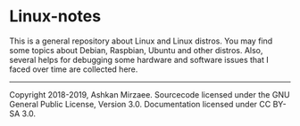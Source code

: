 # Linux-notes

This is a general repository about Linux and Linux distros. You may find some topics about Debian, Raspbian, Ubuntu and other distros. Also, several helps for debugging some hardware and software issues that I faced over time are collected here. 

---
Copyright 2018-2019, Ashkan Mirzaee. Sourcecode licensed under the GNU General Public License, Version 3.0. Documentation licensed under CC BY-SA 3.0.
